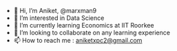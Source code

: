 - 👋 Hi, I’m Aniket, @marxman9
- 👀 I’m interested in Data Science
- 🌱 I’m currently learning Economics at IIT Roorkee
- 💞️ I’m looking to collaborate on any learning experience
- 📫 How to reach me : aniketxpc2@gmail.com

<!---
BigBenz09/BigBenz09 is a ✨ special ✨ repository because its `README.md` (this file) appears on your GitHub profile.
You can click the Preview link to take a look at your changes.
--->
